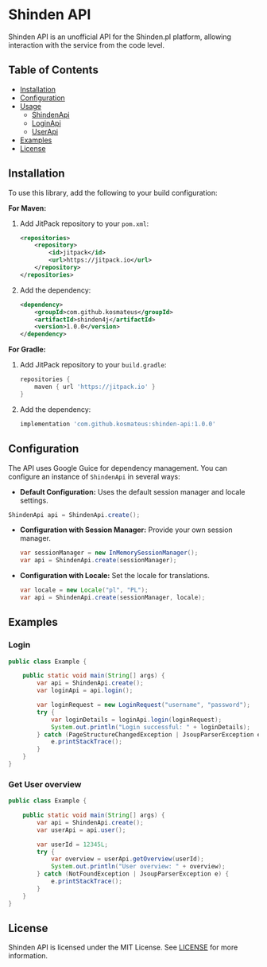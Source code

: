 # Shinden API

Shinden API is an unofficial API for the Shinden.pl platform, allowing interaction with the service from the code level.

## Table of Contents

- [Installation](#installation)
- [Configuration](#configuration)
- [Usage](#usage)
    - [ShindenApi](#shindenapi)
    - [LoginApi](#loginapi)
    - [UserApi](#userapi)
- [Examples](#examples)
- [License](#license)

## Installation

To use this library, add the following to your build configuration:

**For Maven:**

1. Add JitPack repository to your `pom.xml`:

    ```xml
    <repositories>
        <repository>
            <id>jitpack</id>
            <url>https://jitpack.io</url>
        </repository>
    </repositories>
    ```

2. Add the dependency:

    ```xml
    <dependency>
        <groupId>com.github.kosmateus</groupId>
        <artifactId>shinden4j</artifactId>
        <version>1.0.0</version>
    </dependency>
    ```

**For Gradle:**

1. Add JitPack repository to your `build.gradle`:

    ```gradle
    repositories {
        maven { url 'https://jitpack.io' }
    }
    ```

2. Add the dependency:

    ```gradle
    implementation 'com.github.kosmateus:shinden-api:1.0.0'
    ```

## Configuration

The API uses Google Guice for dependency management. You can configure an instance of `ShindenApi` in several ways:

* **Default Configuration:** Uses the default session manager and locale settings.

```java
ShindenApi api = ShindenApi.create();
```

* **Configuration with Session Manager:** Provide your own session manager.

    ```java
    var sessionManager = new InMemorySessionManager();
    var api = ShindenApi.create(sessionManager);
    ```

* **Configuration with Locale:** Set the locale for translations.

    ```java
    var locale = new Locale("pl", "PL");
    var api = ShindenApi.create(sessionManager, locale);
    ```

## Examples

### Login

```java
public class Example {

    public static void main(String[] args) {
        var api = ShindenApi.create();
        var loginApi = api.login();

        var loginRequest = new LoginRequest("username", "password");
        try {
            var loginDetails = loginApi.login(loginRequest);
            System.out.println("Login successful: " + loginDetails);
        } catch (PageStructureChangedException | JsoupParserException e) {
            e.printStackTrace();
        }
    }
}
```

### Get User overview

```java
public class Example {

    public static void main(String[] args) {
        var api = ShindenApi.create();
        var userApi = api.user();

        var userId = 12345L;
        try {
            var overview = userApi.getOverview(userId);
            System.out.println("User overview: " + overview);
        } catch (NotFoundException | JsoupParserException e) {
            e.printStackTrace();
        }
    }
}
```

## License

Shinden API is licensed under the MIT License. See [LICENSE](LICENSE) for more information.
